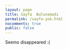 ```yaml
---
layout: page
title: Sayfa  Bulunamadı
permalink: /sayfa-yok.html
nocomments: true
public: false
---
```


Seems disappeared :(

